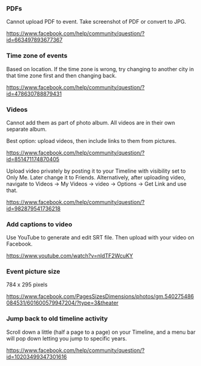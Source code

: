 ### PDFs

Cannot upload PDF to event. Take screenshot of PDF or convert to JPG.

https://www.facebook.com/help/community/question/?id=663497893677367


### Time zone of events
Based on location. If the time zone is wrong, try changing to another city in that time zone first and then changing back.

https://www.facebook.com/help/community/question/?id=478630788879431


### Videos

Cannot add them as part of photo album. All videos are in their own separate album.

Best option: upload videos, then include links to them from pictures.

https://www.facebook.com/help/community/question/?id=851471174870405

Upload video privately by posting it to your Timeline with visibility set to Only Me. Later change it to Friends. Alternatively, after uploading video, navigate to Videos -> My Videos -> video -> Options -> Get Link and use that.

https://www.facebook.com/help/community/question/?id=982879541736218


### Add captions to video

Use YouTube to generate and edit SRT file. Then upload with your video on Facebook.

https://www.youtube.com/watch?v=nldTF2WcuKY


### Event picture size

784 x 295 pixels

https://www.facebook.com/PagesSizesDimensions/photos/gm.540275486084531/601600579947204/?type=3&theater


### Jump back to old timeline activity

Scroll down a little (half a page to a page) on your Timeline, and a menu bar will pop down letting you jump to specific years.

https://www.facebook.com/help/community/question/?id=10203499347301616